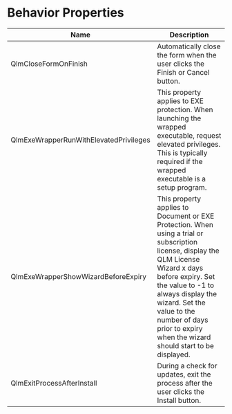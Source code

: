 # Behavior Properties

| Name                                   | Description                                                                                                                                                                                                                                                                                               |
| -------------------------------------- | --------------------------------------------------------------------------------------------------------------------------------------------------------------------------------------------------------------------------------------------------------------------------------------------------------- |
| QlmCloseFormOnFinish                   | Automatically close the form when the user clicks the Finish or Cancel button.                                                                                                                                                                                                                            |
| QlmExeWrapperRunWithElevatedPrivileges | This property applies to EXE protection. When launching the wrapped executable, request elevated privileges. This is typically required if the wrapped executable is a setup program.                                                                                                                     |
| QlmExeWrapperShowWizardBeforeExpiry    | This property applies to Document or EXE Protection. When using a trial or subscription license, display the QLM License Wizard x days before expiry. Set the value to -1 to always display the wizard. Set the value to the number of days prior to expiry when the wizard should start to be displayed. |
| QlmExitProcessAfterInstall             | During a check for updates, exit the process after the user clicks the Install button.                                                                                                                                                                                                                    |
